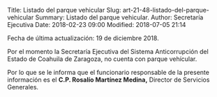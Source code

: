 Title: Listado del parque vehicular
Slug: art-21-48-listado-del-parque-vehicular
Summary: Listado del parque vehicular.
Author: Secretaría Ejecutiva
Date: 2018-02-23 09:00
Modified: 2018-07-05 21:14


Fecha de última actualización: 19 de diciembre 2018.

Por el momento la Secretaría Ejecutiva del Sistema Anticorrupción del Estado de Coahuila de Zaragoza, no cuenta con parque vehícular.

Por lo que se le informa que el funcionario responsable de la presente información es el **C.P. Rosalío Martínez Medina,** Director de Servicios Generales.
